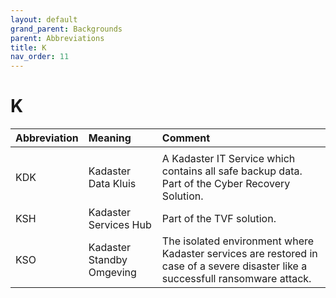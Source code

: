 ```yaml
---
layout: default
grand_parent: Backgrounds
parent: Abbreviations
title: K
nav_order: 11
---
```


# K

|Abbreviation|Meaning|Comment|
|:---|:---|:---|
| | | |
|KDK| Kadaster Data Kluis | A Kadaster IT Service which contains all safe backup data. Part of the Cyber Recovery Solution. |
|KSH | Kadaster Services Hub | Part of the TVF solution. |
|KSO | Kadaster Standby Omgeving | The isolated environment where Kadaster services are restored in case of a severe disaster like a successfull ransomware attack. |
